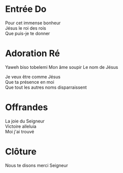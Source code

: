 # Entrée  Do
Pour cet immense bonheur  
Jésus le roi des rois  
Que puis-je te donner  
  
# Adoration Ré

Yaweh biso tobelemi 
Mon âme soupir
Le nom de Jésus

Je veux être comme Jésus  
Que ta présence en moi  
Que tout les autres noms disparraissent  
  
# Offrandes   
La joie du Seigneur  
Victoire alleluia  
Moi j'ai trouvé  
  
# Clôture  
Nous te disons merci Seigneur  
